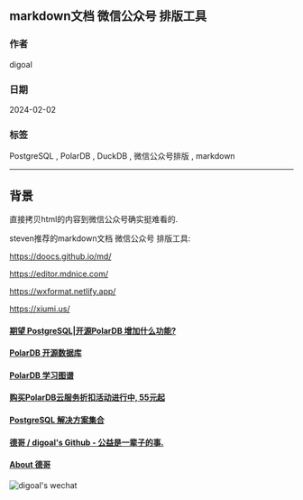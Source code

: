 ## markdown文档 微信公众号 排版工具      
                                                
### 作者                                                
digoal                                                
                                                
### 日期                                                
2024-02-02                                                
                                                
### 标签                                                
PostgreSQL , PolarDB , DuckDB , 微信公众号排版 , markdown                                  
                                                
----                                                
                                                
## 背景    
    
直接拷贝html的内容到微信公众号确实挺难看的.     
   
steven推荐的markdown文档 微信公众号 排版工具:  
  
https://doocs.github.io/md/     
  
https://editor.mdnice.com/     
  
https://wxformat.netlify.app/  
  
https://xiumi.us/  
  
    
  
#### [期望 PostgreSQL|开源PolarDB 增加什么功能?](https://github.com/digoal/blog/issues/76 "269ac3d1c492e938c0191101c7238216")
  
  
#### [PolarDB 开源数据库](https://openpolardb.com/home "57258f76c37864c6e6d23383d05714ea")
  
  
#### [PolarDB 学习图谱](https://www.aliyun.com/database/openpolardb/activity "8642f60e04ed0c814bf9cb9677976bd4")
  
  
#### [购买PolarDB云服务折扣活动进行中, 55元起](https://www.aliyun.com/activity/new/polardb-yunparter?userCode=bsb3t4al "e0495c413bedacabb75ff1e880be465a")
  
  
#### [PostgreSQL 解决方案集合](../201706/20170601_02.md "40cff096e9ed7122c512b35d8561d9c8")
  
  
#### [德哥 / digoal's Github - 公益是一辈子的事.](https://github.com/digoal/blog/blob/master/README.md "22709685feb7cab07d30f30387f0a9ae")
  
  
#### [About 德哥](https://github.com/digoal/blog/blob/master/me/readme.md "a37735981e7704886ffd590565582dd0")
  
  
![digoal's wechat](../pic/digoal_weixin.jpg "f7ad92eeba24523fd47a6e1a0e691b59")
  
